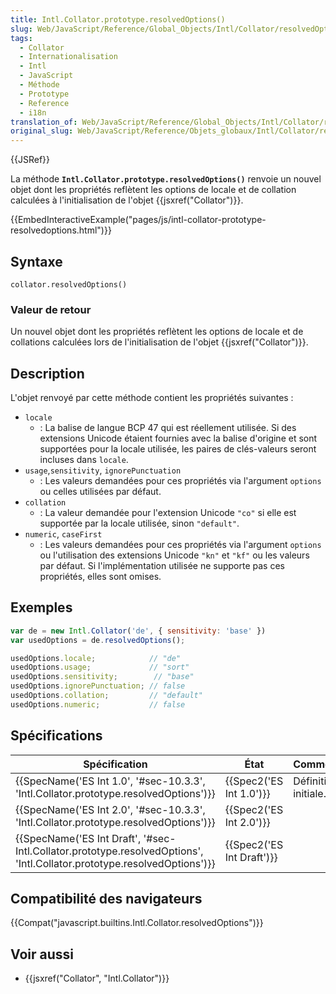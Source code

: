```yaml
---
title: Intl.Collator.prototype.resolvedOptions()
slug: Web/JavaScript/Reference/Global_Objects/Intl/Collator/resolvedOptions
tags:
  - Collator
  - Internationalisation
  - Intl
  - JavaScript
  - Méthode
  - Prototype
  - Reference
  - i18n
translation_of: Web/JavaScript/Reference/Global_Objects/Intl/Collator/resolvedOptions
original_slug: Web/JavaScript/Reference/Objets_globaux/Intl/Collator/resolvedOptions
---
```

{{JSRef}}

La méthode **`Intl.Collator.prototype.resolvedOptions()`** renvoie un nouvel objet dont les propriétés reflètent les options de locale et de collation calculées à l'initialisation de l'objet {{jsxref("Collator")}}.

{{EmbedInteractiveExample("pages/js/intl-collator-prototype-resolvedoptions.html")}}

## Syntaxe

    collator.resolvedOptions()

### Valeur de retour

Un nouvel objet dont les propriétés reflètent les options de locale et de collations calculées lors de l'initialisation de l'objet {{jsxref("Collator")}}.

## Description

L'objet renvoyé par cette méthode contient les propriétés suivantes :

- `locale`
  - : La balise de langue BCP 47 qui est réellement utilisée. Si des extensions Unicode étaient fournies avec la balise d'origine et sont supportées pour la locale utilisée, les paires de clés-valeurs seront incluses dans `locale`.
- `usage`,`sensitivity`, `ignorePunctuation`
  - : Les valeurs demandées pour ces propriétés via l'argument `options` ou celles utilisées par défaut.
- `collation`
  - : La valeur demandée pour l'extension Unicode `"co"` si elle est supportée par la locale utilisée, sinon `"default"`.
- `numeric`, `caseFirst`
  - : Les valeurs demandées pour ces propriétés via l'argument `options` ou l'utilisation des extensions Unicode `"kn"` et `"kf"` ou les valeurs par défaut. Si l'implémentation utilisée ne supporte pas ces propriétés, elles sont omises.

## Exemples

```js
var de = new Intl.Collator('de', { sensitivity: 'base' })
var usedOptions = de.resolvedOptions();

usedOptions.locale;            // "de"
usedOptions.usage;             // "sort"
usedOptions.sensitivity;        // "base"
usedOptions.ignorePunctuation; // false
usedOptions.collation;         // "default"
usedOptions.numeric;           // false
```

## Spécifications

| Spécification                                                                                                                                                    | État                             | Commentaires         |
| ---------------------------------------------------------------------------------------------------------------------------------------------------------------- | -------------------------------- | -------------------- |
| {{SpecName('ES Int 1.0', '#sec-10.3.3', 'Intl.Collator.prototype.resolvedOptions')}}                                                 | {{Spec2('ES Int 1.0')}} | Définition initiale. |
| {{SpecName('ES Int 2.0', '#sec-10.3.3', 'Intl.Collator.prototype.resolvedOptions')}}                                                 | {{Spec2('ES Int 2.0')}} |                      |
| {{SpecName('ES Int Draft', '#sec-Intl.Collator.prototype.resolvedOptions', 'Intl.Collator.prototype.resolvedOptions')}} | {{Spec2('ES Int Draft')}} |                      |

## Compatibilité des navigateurs

{{Compat("javascript.builtins.Intl.Collator.resolvedOptions")}}

## Voir aussi

- {{jsxref("Collator", "Intl.Collator")}}
